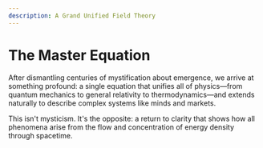 ```yaml
---
description: A Grand Unified Field Theory
---
```


# The Master Equation

After dismantling centuries of mystification about emergence, we arrive at something profound: a single equation that unifies all of physics—from quantum mechanics to general relativity to thermodynamics—and extends naturally to describe complex systems like minds and markets.

This isn't mysticism. It's the opposite: a return to clarity that shows how all phenomena arise from the flow and concentration of energy density through spacetime.
